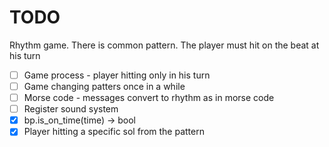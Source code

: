 # TODO

Rhythm game.
There is common pattern. The player must hit on the beat at his turn

- [ ] Game process - player hitting only in his turn
- [ ] Game changing patters once in a while
- [ ] Morse code - messages convert to rhythm as in morse code
- [ ] Register sound system
- [x] bp.is_on_time(time) -> bool
- [x] Player hitting a specific sol from the pattern
